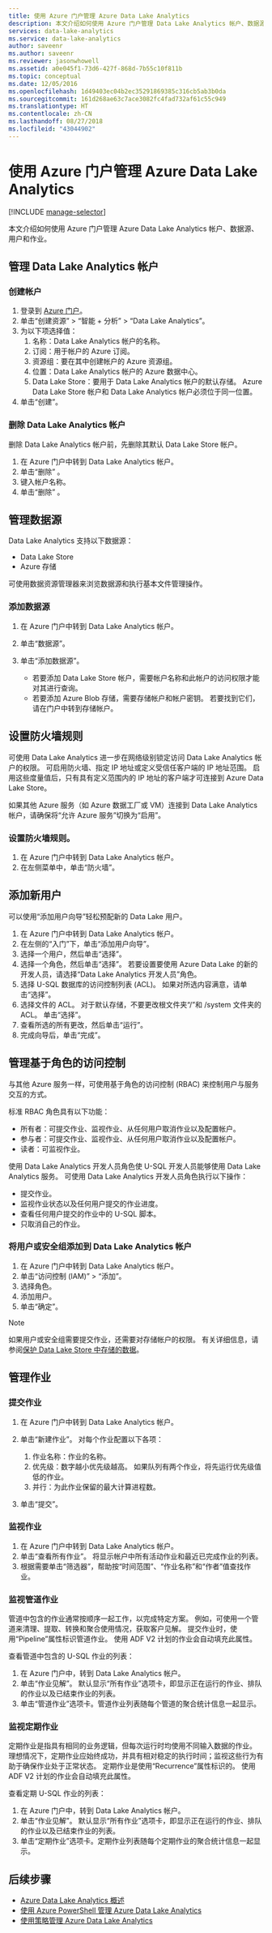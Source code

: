 ```yaml
---
title: 使用 Azure 门户管理 Azure Data Lake Analytics
description: 本文介绍如何使用 Azure 门户管理 Data Lake Analytics 帐户、数据源、用户和作业。
services: data-lake-analytics
ms.service: data-lake-analytics
author: saveenr
ms.author: saveenr
ms.reviewer: jasonwhowell
ms.assetid: a0e045f1-73d6-427f-868d-7b55c10f811b
ms.topic: conceptual
ms.date: 12/05/2016
ms.openlocfilehash: 1d49403ec04b2ec35291869385c316cb5ab3b0da
ms.sourcegitcommit: 161d268ae63c7ace3082fc4fad732af61c55c949
ms.translationtype: HT
ms.contentlocale: zh-CN
ms.lasthandoff: 08/27/2018
ms.locfileid: "43044902"
---
```

# <a name="manage-azure-data-lake-analytics-using-the-azure-portal"></a>使用 Azure 门户管理 Azure Data Lake Analytics
[!INCLUDE [manage-selector](../../includes/data-lake-analytics-selector-manage.md)]

本文介绍如何使用 Azure 门户管理 Azure Data Lake Analytics 帐户、数据源、用户和作业。


<!-- ################################ -->
<!-- ################################ -->

## <a name="manage-data-lake-analytics-accounts"></a>管理 Data Lake Analytics 帐户

### <a name="create-an-account"></a>创建帐户

1. 登录到 [Azure 门户](https://portal.azure.com)。
2. 单击“创建资源” > “智能 + 分析” > “Data Lake Analytics”。
3. 为以下项选择值： 
   1. 名称：Data Lake Analytics 帐户的名称。
   2. 订阅：用于帐户的 Azure 订阅。
   3. 资源组：要在其中创建帐户的 Azure 资源组。 
   4. 位置：Data Lake Analytics 帐户的 Azure 数据中心。 
   5. Data Lake Store：要用于 Data Lake Analytics 帐户的默认存储。 Azure Data Lake Store 帐户和 Data Lake Analytics 帐户必须位于同一位置。
4. 单击“创建”。 

### <a name="delete-a-data-lake-analytics-account"></a>删除 Data Lake Analytics 帐户

删除 Data Lake Analytics 帐户前，先删除其默认 Data Lake Store 帐户。

1. 在 Azure 门户中转到 Data Lake Analytics 帐户。
2. 单击“删除” 。
3. 键入帐户名称。
4. 单击“删除” 。

<!-- ################################ -->
<!-- ################################ -->

## <a name="manage-data-sources"></a>管理数据源

Data Lake Analytics 支持以下数据源：

* Data Lake Store
* Azure 存储

可使用数据资源管理器来浏览数据源和执行基本文件管理操作。 

### <a name="add-a-data-source"></a>添加数据源

1. 在 Azure 门户中转到 Data Lake Analytics 帐户。
2. 单击“数据源”。
3. 单击“添加数据源”。
    
   * 若要添加 Data Lake Store 帐户，需要帐户名称和此帐户的访问权限才能对其进行查询。
   * 若要添加 Azure Blob 存储，需要存储帐户和帐户密钥。 若要找到它们，请在门户中转到存储帐户。

## <a name="set-up-firewall-rules"></a>设置防火墙规则

可使用 Data Lake Analytics 进一步在网络级别锁定访问 Data Lake Analytics 帐户的权限。 可启用防火墙、指定 IP 地址或定义受信任客户端的 IP 地址范围。 启用这些度量值后，只有具有定义范围内的 IP 地址的客户端才可连接到 Azure Data Lake Store。

如果其他 Azure 服务（如 Azure 数据工厂或 VM）连接到 Data Lake Analytics 帐户，请确保将“允许 Azure 服务”切换为“启用”。 

### <a name="set-up-a-firewall-rule"></a>设置防火墙规则。

1. 在 Azure 门户中转到 Data Lake Analytics 帐户。
2. 在左侧菜单中，单击“防火墙”。

## <a name="add-a-new-user"></a>添加新用户

可以使用“添加用户向导”轻松预配新的 Data Lake 用户。

1. 在 Azure 门户中转到 Data Lake Analytics 帐户。
2. 在左侧的“入门”下，单击“添加用户向导”。
3. 选择一个用户，然后单击“选择”。
4. 选择一个角色，然后单击“选择”。 若要设置要使用 Azure Data Lake 的新的开发人员，请选择“Data Lake Analytics 开发人员”角色。
5. 选择 U-SQL 数据库的访问控制列表 (ACL)。 如果对所选内容满意，请单击“选择”。
6. 选择文件的 ACL。 对于默认存储，不要更改根文件夹“/”和 /system 文件夹的 ACL。 单击“选择”。
7. 查看所选的所有更改，然后单击“运行”。
8. 完成向导后，单击“完成”。

## <a name="manage-role-based-access-control"></a>管理基于角色的访问控制

与其他 Azure 服务一样，可使用基于角色的访问控制 (RBAC) 来控制用户与服务交互的方式。

标准 RBAC 角色具有以下功能：
* 所有者：可提交作业、监视作业、从任何用户取消作业以及配置帐户。
* 参与者：可提交作业、监视作业、从任何用户取消作业以及配置帐户。
* 读者：可监视作业。

使用 Data Lake Analytics 开发人员角色使 U-SQL 开发人员能够使用 Data Lake Analytics 服务。 可使用 Data Lake Analytics 开发人员角色执行以下操作：
* 提交作业。
* 监视作业状态以及任何用户提交的作业进度。
* 查看任何用户提交的作业中的 U-SQL 脚本。
* 只取消自己的作业。

### <a name="add-users-or-security-groups-to-a-data-lake-analytics-account"></a>将用户或安全组添加到 Data Lake Analytics 帐户

1. 在 Azure 门户中转到 Data Lake Analytics 帐户。
2. 单击“访问控制 (IAM)” > “添加”。
3. 选择角色。
4. 添加用户。
5. 单击“确定”。

>[!NOTE]
>如果用户或安全组需要提交作业，还需要对存储帐户的权限。 有关详细信息，请参阅[保护 Data Lake Store 中存储的数据](../data-lake-store/data-lake-store-secure-data.md)。
>

<!-- ################################ -->
<!-- ################################ -->

## <a name="manage-jobs"></a>管理作业

### <a name="submit-a-job"></a>提交作业

1. 在 Azure 门户中转到 Data Lake Analytics 帐户。

2. 单击“新建作业”。 对每个作业配置以下各项：

    1. 作业名称：作业的名称。
    2. 优先级：数字越小优先级越高。 如果队列有两个作业，将先运行优先级值低的作业。
    3. 并行：为此作业保留的最大计算进程数。

3. 单击“提交”。

### <a name="monitor-jobs"></a>监视作业

1. 在 Azure 门户中转到 Data Lake Analytics 帐户。
2. 单击“查看所有作业”。 将显示帐户中所有活动作业和最近已完成作业的列表。
3. 根据需要单击“筛选器”，帮助按“时间范围”、“作业名称”和“作者”值查找作业。 

### <a name="monitoring-pipeline-jobs"></a>监视管道作业
管道中包含的作业通常按顺序一起工作，以完成特定方案。 例如，可使用一个管道来清理、提取、转换和聚合使用情况，获取客户见解。 提交作业时，使用“Pipeline”属性标识管道作业。 使用 ADF V2 计划的作业会自动填充此属性。 

查看管道中包含的 U-SQL 作业的列表： 

1. 在 Azure 门户中，转到 Data Lake Analytics 帐户。
2. 单击“作业见解”。 默认显示“所有作业”选项卡，即显示正在运行的作业、排队的作业以及已结束作业的列表。
3. 单击“管道作业”选项卡。管道作业列表随每个管道的聚合统计信息一起显示。

### <a name="monitoring-recurring-jobs"></a>监视定期作业
定期作业是指具有相同的业务逻辑，但每次运行时均使用不同输入数据的作业。 理想情况下，定期作业应始终成功，并具有相对稳定的执行时间；监视这些行为有助于确保作业处于正常状态。 定期作业是使用“Recurrence”属性标识的。 使用 ADF V2 计划的作业会自动填充此属性。

查看定期 U-SQL 作业的列表： 

1. 在 Azure 门户中，转到 Data Lake Analytics 帐户。
2. 单击“作业见解”。 默认显示“所有作业”选项卡，即显示正在运行的作业、排队的作业以及已结束作业的列表。
3. 单击“定期作业”选项卡。定期作业列表随每个定期作业的聚合统计信息一起显示。

## <a name="next-steps"></a>后续步骤

* [Azure Data Lake Analytics 概述](data-lake-analytics-overview.md)
* [使用 Azure PowerShell 管理 Azure Data Lake Analytics](data-lake-analytics-manage-use-powershell.md)
* [使用策略管理 Azure Data Lake Analytics](https://docs.microsoft.com/azure/data-lake-analytics/data-lake-analytics-policies)
